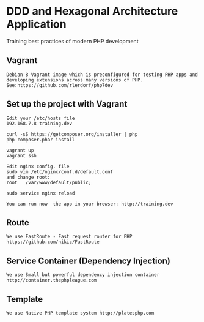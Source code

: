 # DDD and Hexagonal Architecture Application
Training best practices of modern PHP development

## Vagrant
    Debian 8 Vagrant image which is preconfigured for testing PHP apps and developing extensions across many versions of PHP.
    See:https://github.com/rlerdorf/php7dev
    
## Set up the project with Vagrant
    Edit your /etc/hosts file  
    192.168.7.8 training.dev

    curl -sS https://getcomposer.org/installer | php
    php composer.phar install
    
    vagrant up
    vagrant ssh
    
    Edit nginx config. file
    sudo vim /etc/nginx/conf.d/default.conf
    and change root:
    root   /var/www/default/public;

    sudo service nginx reload 
    
    You can run now  the app in your browser: http://training.dev
    
## Route
    We use FastRoute - Fast request router for PHP https://github.com/nikic/FastRoute
    
## Service Container (Dependency Injection)
    We use Small but powerful dependency injection container http://container.thephpleague.com
    
## Template    
    We use Native PHP template system http://platesphp.com
